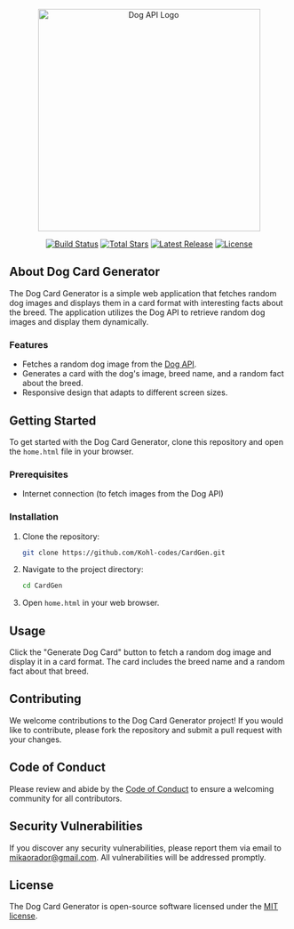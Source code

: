 <p align="center"><a href="https://dog.ceo/" target="_blank"><img src="https://dog.ceo/api/breeds/image/random" width="400" alt="Dog API Logo"></a></p>

<p align="center">
<a href="https://github.com/Kohl-codes/CardGen/actions"><img src="https://img.shields.io/github/workflow/status/Kohl-codes/CardGen/CI" alt="Build Status"></a>
<a href="https://github.com/Kohl-codes/CardGen"><img src="https://img.shields.io/github/stars/Kohl-codes/CardGen" alt="Total Stars"></a>
<a href="https://github.com/Kohl-codes/CardGen"><img src="https://img.shields.io/github/release/Kohl-codes/CardGen" alt="Latest Release"></a>
<a href="https://opensource.org/licenses/MIT"><img src="https://img.shields.io/badge/License-MIT-brightgreen" alt="License"></a>
</p>

## About Dog Card Generator

The Dog Card Generator is a simple web application that fetches random dog images and displays them in a card format with interesting facts about the breed. The application utilizes the Dog API to retrieve random dog images and display them dynamically.

### Features

- Fetches a random dog image from the [Dog API](https://dog.ceo/dog-api/).
- Generates a card with the dog's image, breed name, and a random fact about the breed.
- Responsive design that adapts to different screen sizes.

## Getting Started

To get started with the Dog Card Generator, clone this repository and open the `home.html` file in your browser. 

### Prerequisites

- Internet connection (to fetch images from the Dog API)

### Installation

1. Clone the repository:

    ```bash
    git clone https://github.com/Kohl-codes/CardGen.git
    ```

2. Navigate to the project directory:

    ```bash
    cd CardGen
    ```

3. Open `home.html` in your web browser.

## Usage

Click the "Generate Dog Card" button to fetch a random dog image and display it in a card format. The card includes the breed name and a random fact about that breed.

## Contributing

We welcome contributions to the Dog Card Generator project! If you would like to contribute, please fork the repository and submit a pull request with your changes.

## Code of Conduct

Please review and abide by the [Code of Conduct](https://opensource.org/licenses/MIT) to ensure a welcoming community for all contributors.

## Security Vulnerabilities

If you discover any security vulnerabilities, please report them via email to [mikaorador@gmail.com](mailto:mikaorador@gmail.com). All vulnerabilities will be addressed promptly.

## License

The Dog Card Generator is open-source software licensed under the [MIT license](https://opensource.org/licenses/MIT).

